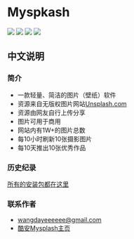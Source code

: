 # Myspkash

![](https://github.com/WangDaYeeeeee/MySplash/blob/master/preview/preview_home.png)
![](https://github.com/WangDaYeeeeee/MySplash/blob/master/preview/preview_drawer.png)
![](https://github.com/WangDaYeeeeee/MySplash/blob/master/preview/preview_search.png)
![](https://github.com/WangDaYeeeeee/MySplash/blob/master/preview/preview_photo.png)

## 中文说明
  
### 简介

* 一款轻量、简洁的图片（壁纸）软件
* 资源来自无版权图片网站[Unsplash.com](https://unsplash.com/)
* 资源由网友自行上传分享
* 图片可用于商用
* 网站内有1W+的图片总数
* 每10小时刷新10张摄影图片
* 每10天推出10张优秀作品

### 历史纪录

[所有的安装包都在这里](https://github.com/WangDaYeeeeee/MySplash/tree/master/history)
  
### 联系作者

* wangdayeeeeee@gmail.com
* [酷安Mysplash主页](http://www.coolapk.com/apk/com.wangdaye.mysplash)
